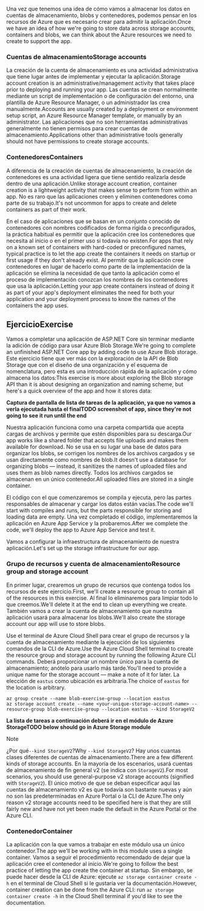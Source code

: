<span data-ttu-id="1e4ad-101">Una vez que tenemos una idea de cómo vamos a almacenar los datos en cuentas de almacenamiento, blobs y contenedores, podemos pensar en los recursos de Azure que es necesario crear para admitir la aplicación.</span><span class="sxs-lookup"><span data-stu-id="1e4ad-101">Once we have an idea of how we're going to store data across storage accounts, containers and blobs, we can think about the Azure resources we need to create to support the app.</span></span>

### <a name="storage-accounts"></a><span data-ttu-id="1e4ad-102">Cuentas de almacenamiento</span><span class="sxs-lookup"><span data-stu-id="1e4ad-102">Storage accounts</span></span>

<span data-ttu-id="1e4ad-103">La creación de la cuenta de almacenamiento es una actividad administrativa que tiene lugar antes de implementar y ejecutar la aplicación.</span><span class="sxs-lookup"><span data-stu-id="1e4ad-103">Storage account creation is an administrative/management activity that takes place prior to deploying and running your app.</span></span> <span data-ttu-id="1e4ad-104">Las cuentas se crean normalmente mediante un script de implementación o de configuración del entorno, una plantilla de Azure Resource Manager, o un administrador las crea manualmente.</span><span class="sxs-lookup"><span data-stu-id="1e4ad-104">Accounts are usually created by a deployment or environment setup script, an Azure Resource Manager template, or manually by an administrator.</span></span> <span data-ttu-id="1e4ad-105">Las aplicaciones que no son herramientas administrativas generalmente no tienen permisos para crear cuentas de almacenamiento.</span><span class="sxs-lookup"><span data-stu-id="1e4ad-105">Applications other than administrative tools generally should not have permissions to create storage accounts.</span></span>

### <a name="containers"></a><span data-ttu-id="1e4ad-106">Contenedores</span><span class="sxs-lookup"><span data-stu-id="1e4ad-106">Containers</span></span>

<span data-ttu-id="1e4ad-107">A diferencia de la creación de cuentas de almacenamiento, la creación de contenedores es una actividad ligera que tiene sentido realizarla desde dentro de una aplicación.</span><span class="sxs-lookup"><span data-stu-id="1e4ad-107">Unlike storage account creation, container creation is a lightweight activity that makes sense to perform from within an app.</span></span> <span data-ttu-id="1e4ad-108">No es raro que las aplicaciones creen y eliminen contenedores como parte de su trabajo.</span><span class="sxs-lookup"><span data-stu-id="1e4ad-108">It's not uncommon for apps to create and delete containers as part of their work.</span></span>

<span data-ttu-id="1e4ad-109">En el caso de aplicaciones que se basan en un conjunto conocido de contenedores con nombres codificados de forma rígida o preconfigurados, la práctica habitual es permitir que la aplicación cree los contenedores que necesita al inicio o en el primer uso si todavía no existen.</span><span class="sxs-lookup"><span data-stu-id="1e4ad-109">For apps that rely on a known set of containers with hard-coded or preconfigured names, typical practice is to let the app create the containers it needs on startup or first usage if they don't already exist.</span></span> <span data-ttu-id="1e4ad-110">Al permitir que la aplicación cree contenedores en lugar de hacerlo como parte de la implementación de la aplicación se elimina la necesidad de que tanto la aplicación como el proceso de implementación conozcan los nombres de los contenedores que usa la aplicación.</span><span class="sxs-lookup"><span data-stu-id="1e4ad-110">Letting your app create containers instead of doing it as part of your app's deployment eliminates the need for both your application and your deployment process to know the names of the containers the app uses.</span></span>

## <a name="exercise"></a><span data-ttu-id="1e4ad-111">Ejercicio</span><span class="sxs-lookup"><span data-stu-id="1e4ad-111">Exercise</span></span>

<span data-ttu-id="1e4ad-112">Vamos a completar una aplicación de ASP.NET Core sin terminar mediante la adición de código para usar Azure Blob Storage.</span><span class="sxs-lookup"><span data-stu-id="1e4ad-112">We're going to complete an unfinished ASP.NET Core app by adding code to use Azure Blob storage.</span></span> <span data-ttu-id="1e4ad-113">Este ejercicio tiene que ver más con la exploración de la API de Blob Storage que con el diseño de una organización y el esquema de nomenclatura, pero esta es una introducción rápida de la aplicación y cómo almacena los datos:</span><span class="sxs-lookup"><span data-stu-id="1e4ad-113">This exercise is more about exploring the Blob storage API than it is about designing an organization and naming scheme, but here's a quick overview of the app and how it stores data:</span></span>

<span data-ttu-id="1e4ad-114">**Captura de pantalla de lista de tareas de la aplicación, ya que no vamos a verla ejecutada hasta el final**</span><span class="sxs-lookup"><span data-stu-id="1e4ad-114">**TODO screenshot of app, since they're not going to see it run until the end**</span></span>

<span data-ttu-id="1e4ad-115">Nuestra aplicación funciona como una carpeta compartida que acepta cargas de archivos y permite que estén disponibles para su descarga.</span><span class="sxs-lookup"><span data-stu-id="1e4ad-115">Our app works like a shared folder that accepts file uploads and makes them available for download.</span></span> <span data-ttu-id="1e4ad-116">No se usa en su lugar una base de datos para organizar los blobs, se corrigen los nombres de los archivos cargados y se usan directamente como nombres de blob.</span><span class="sxs-lookup"><span data-stu-id="1e4ad-116">It doesn't use a database for organizing blobs &mdash; instead, it sanitizes the names of uploaded files and uses them as blob names directly.</span></span> <span data-ttu-id="1e4ad-117">Todos los archivos cargados se almacenan en un único contenedor.</span><span class="sxs-lookup"><span data-stu-id="1e4ad-117">All uploaded files are stored in a single container.</span></span>

<span data-ttu-id="1e4ad-118">El código con el que comenzaremos se compila y ejecuta, pero las partes responsables de almacenar y cargar los datos están vacías.</span><span class="sxs-lookup"><span data-stu-id="1e4ad-118">The code we'll start with compiles and runs, but the parts responsible for storing and loading data are empty.</span></span> <span data-ttu-id="1e4ad-119">Una vez completado el código, implementaremos la aplicación en Azure App Service y la probaremos.</span><span class="sxs-lookup"><span data-stu-id="1e4ad-119">After we complete the code, we'll deploy the app to Azure App Service and test it.</span></span>

<span data-ttu-id="1e4ad-120">Vamos a configurar la infraestructura de almacenamiento de nuestra aplicación.</span><span class="sxs-lookup"><span data-stu-id="1e4ad-120">Let's set up the storage infrastructure for our app.</span></span>

### <a name="resource-group-and-storage-account"></a><span data-ttu-id="1e4ad-121">Grupo de recursos y cuenta de almacenamiento</span><span class="sxs-lookup"><span data-stu-id="1e4ad-121">Resource group and storage account</span></span>
<span data-ttu-id="1e4ad-122">En primer lugar, crearemos un grupo de recursos que contenga todos los recursos de este ejercicio.</span><span class="sxs-lookup"><span data-stu-id="1e4ad-122">First, we'll create a resource group to contain all of the resources in this exercise.</span></span> <span data-ttu-id="1e4ad-123">Al final lo eliminaremos para limpiar todo lo que creemos.</span><span class="sxs-lookup"><span data-stu-id="1e4ad-123">We'll delete it at the end to clean up everything we create.</span></span> <span data-ttu-id="1e4ad-124">También vamos a crear la cuenta de almacenamiento que nuestra aplicación usará para almacenar los blobs.</span><span class="sxs-lookup"><span data-stu-id="1e4ad-124">We'll also create the storage account our app will use to store blobs.</span></span>

<span data-ttu-id="1e4ad-125">Use el terminal de Azure Cloud Shell para crear el grupo de recursos y la cuenta de almacenamiento mediante la ejecución de los siguientes comandos de la CLI de Azure.</span><span class="sxs-lookup"><span data-stu-id="1e4ad-125">Use the Azure Cloud Shell terminal to create the resource group and storage account by running the following Azure CLI commands.</span></span> <span data-ttu-id="1e4ad-126">Deberá proporcionar un nombre único para la cuenta de almacenamiento; anótelo para usarlo más tarde.</span><span class="sxs-lookup"><span data-stu-id="1e4ad-126">You'll need to provide a unique name for the storage account &mdash; make a note of it for later.</span></span> <span data-ttu-id="1e4ad-127">La elección de `eastus` como ubicación es arbitraria.</span><span class="sxs-lookup"><span data-stu-id="1e4ad-127">The choice of `eastus` for the location is arbitrary.</span></span>

```console
az group create --name blob-exercise-group --location eastus
az storage account create --name <your-unique-storage-account-name> --resource-group blob-exercise-group --location eastus --kind StorageV2
```

<span data-ttu-id="1e4ad-128">**La lista de tareas a continuación deberá ir en el módulo de Azure Storage**</span><span class="sxs-lookup"><span data-stu-id="1e4ad-128">**TODO below should go in Azure Storage module**</span></span>

> [!NOTE]
> <span data-ttu-id="1e4ad-129">¿Por qué`--kind StorageV2`?</span><span class="sxs-lookup"><span data-stu-id="1e4ad-129">Why `--kind StorageV2`?</span></span> <span data-ttu-id="1e4ad-130">Hay unos cuantas clases diferentes de cuentas de almacenamiento.</span><span class="sxs-lookup"><span data-stu-id="1e4ad-130">There are a few different kinds of storage accounts.</span></span> <span data-ttu-id="1e4ad-131">En la mayoría de los escenarios, usará cuentas de almacenamiento de fin general v2 (se indica con `StorageV2`).</span><span class="sxs-lookup"><span data-stu-id="1e4ad-131">For most scenarios, you should use general-purpose v2 storage accounts (signified with `StorageV2`).</span></span> <span data-ttu-id="1e4ad-132">El único motivo de que se deban especificar aquí las cuentas de almacenamiento v2 es que todavía son bastante nuevas y aún no son las predeterminadas en Azure Portal o la CLI de Azure.</span><span class="sxs-lookup"><span data-stu-id="1e4ad-132">The only reason v2 storage accounts need to be specified here is that they are still fairly new and have not yet been made the default in the Azure Portal or the Azure CLI.</span></span>

### <a name="container"></a><span data-ttu-id="1e4ad-133">Contenedor</span><span class="sxs-lookup"><span data-stu-id="1e4ad-133">Container</span></span>
<span data-ttu-id="1e4ad-134">La aplicación con la que vamos a trabajar en este módulo usa un único contenedor.</span><span class="sxs-lookup"><span data-stu-id="1e4ad-134">The app we'll be working with in this module uses a single container.</span></span> <span data-ttu-id="1e4ad-135">Vamos a seguir el procedimiento recomendado de dejar que la aplicación cree el contenedor al inicio.</span><span class="sxs-lookup"><span data-stu-id="1e4ad-135">We're going to follow the best practice of letting the app create the container at startup.</span></span> <span data-ttu-id="1e4ad-136">Sin embargo, se puede hacer desde la CLI de Azure: ejecute `az storage container create -h` en el terminal de Cloud Shell si le gustaría ver la documentación.</span><span class="sxs-lookup"><span data-stu-id="1e4ad-136">However, container creation can be done from the Azure CLI: run `az storage container create -h` in the Cloud Shell terminal if you'd like to see the documentation.</span></span>